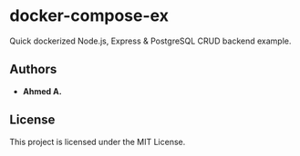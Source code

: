 # docker-compose-ex

Quick dockerized Node.js, Express & PostgreSQL CRUD backend example.

## Authors

- **Ahmed A.**

## License

This project is licensed under the MIT License.
